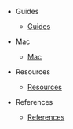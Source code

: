 <!-- markdownlint-disable MD041 -->

* Guides
  
  * [Guides](/guides/_guides-landing.md)

* Mac

  * [Mac](/mac/_mac-landing.md)

* Resources

  * [Resources](/resources/_resources-landing.md)

* References

  * [References](/references/_references-landing.md)
